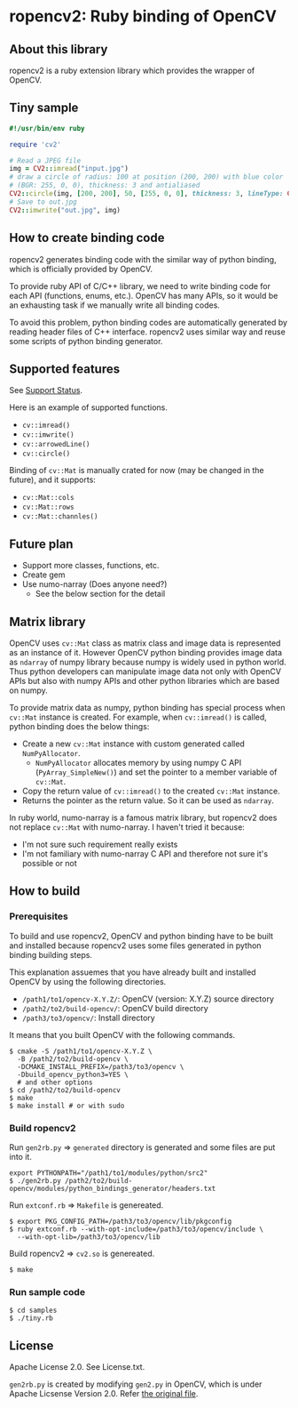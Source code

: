 # ropencv2: Ruby binding of OpenCV

## About this library

ropencv2 is a ruby extension library which provides the wrapper of OpenCV.

## Tiny sample

```ruby
#!/usr/bin/env ruby

require 'cv2'

# Read a JPEG file
img = CV2::imread("input.jpg")
# draw a circle of radius: 100 at position (200, 200) with blue color
# (BGR: 255, 0, 0), thickness: 3 and antialiased
CV2::circle(img, [200, 200], 50, [255, 0, 0], thickness: 3, lineType: CV2::LINE_AA)
# Save to out.jpg
CV2::imwrite("out.jpg", img)
```

## How to create binding code

ropencv2 generates binding code with the similar way of python binding, which is officially provided by OpenCV.

To provide ruby API of C/C++ library, we need to write binding code for each API (functions, enums, etc.). OpenCV has many APIs, so it would be an exhausting task if we manually write all binding codes.

To avoid this problem, python binding codes are automatically generated by reading header files of C++ interface. ropencv2 uses similar way and reuse some scripts of python binding generator.

## Supported features

See [Support Status](./SupportStatus.md).

Here is an example of supported functions.

* `cv::imread()`
* `cv::imwrite()`
* `cv::arrowedLine()`
* `cv::circle()`

Binding of `cv::Mat` is manually crated for now (may be changed in the future), and it supports:

* `cv::Mat::cols`
* `cv::Mat::rows`
* `cv::Mat::channles()`

## Future plan

* Support more classes, functions, etc.
* Create gem
* Use numo-narray (Does anyone need?)
  * See the below section for the detail

## Matrix library

OpenCV uses `cv::Mat` class as matrix class and image data is represented as an instance of it. However OpenCV python binding provides image data as `ndarray` of numpy library because numpy is widely used in python world. Thus python developers can manipulate image data not only with OpenCV APIs but also with numpy APIs and other python libraries which are based on numpy.

To provide matrix data as numpy, python binding has special process when `cv::Mat` instance is created. For example, when `cv::imread()` is called, python binding does the below things:

* Create a new `cv::Mat` instance with custom generated called `NumPyAllocator`.
  * `NumPyAllocator` allocates memory by using numpy C API (`PyArray_SimpleNew()`) and set the pointer to a member variable of `cv::Mat`.
* Copy the return value of `cv::imread()` to the created `cv::Mat` instance.
* Returns the pointer as the return value. So it can be used as `ndarray`.

In ruby world, numo-narray is a famous matrix library, but ropencv2 does not replace `cv::Mat` with numo-narray. I haven't tried it because:

* I'm not sure such requirement really exists
* I'm not familiary with numo-narray C API and therefore not sure it's possible or not

## How to build

### Prerequisites

To build and use ropencv2, OpenCV and python binding have to be built and installed because ropencv2 uses some files generated in python binding building steps.

This explanation assuemes that you have already built and installed OpenCV by using the following directories.

* `/path1/to1/opencv-X.Y.Z/`: OpenCV (version: X.Y.Z) source directory
* `/path2/to2/build-opencv/`: OpenCV build directory
* `/path3/to3/opencv/`: Install directory

It means that you built OpenCV with the following commands.

```
$ cmake -S /path1/to1/opencv-X.Y.Z \
  -B /path2/to2/build-opencv \
  -DCMAKE_INSTALL_PREFIX=/path3/to3/opencv \
  -Dbuild_opencv_python3=YES \
  # and other options
$ cd /path2/to2/build-opencv
$ make
$ make install # or with sudo
```

### Build ropencv2

Run `gen2rb.py` => `generated` directory is generated and some files are put into it.

```
export PYTHONPATH="/path1/to1/modules/python/src2"
$ ./gen2rb.py /path2/to2/build-opencv/modules/python_bindings_generator/headers.txt
```

Run `extconf.rb` => `Makefile` is genereated.

```
$ export PKG_CONFIG_PATH=/path3/to3/opencv/lib/pkgconfig
$ ruby extconf.rb --with-opt-include=/path3/to3/opencv/include \
  --with-opt-lib=/path3/to3/opencv/lib
```

Build ropencv2 => `cv2.so` is genereated.

```
$ make
```

### Run sample code

```
$ cd samples
$ ./tiny.rb
```

## License

Apache License 2.0. See License.txt.

`gen2rb.py` is created by modifying `gen2.py` in OpenCV, which is under Apache Licsense Version 2.0. Refer [the original file](https://github.com/opencv/opencv/blob/4.5.2/modules/python/src2/gen2.py).
